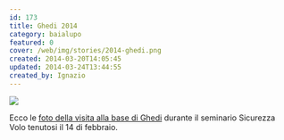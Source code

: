 ```yaml
---
id: 173
title: Ghedi 2014
category: baialupo
featured: 0
cover: /web/img/stories/2014-ghedi.png
created: 2014-03-20T14:05:45
updated: 2014-03-24T13:44:55
created_by: Ignazio
---
```


<a href="/gallery/2014-02-ghedi" target="_blank">
    <img class="float-start mr-3 w-[300px]" src="/web/img/stories/2014-ghedi.png"/>
</a>

Ecco le <a href="/gallery/2014-02-ghedi" target="_blank">
foto della visita alla base di Ghedi</a> durante il seminario Sicurezza Volo tenutosi il 14 di febbraio.
